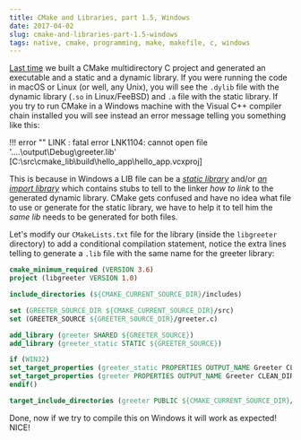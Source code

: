 ```yaml
---
title: CMake and Libraries, part 1.5, Windows
date: 2017-04-02
slug: cmake-and-libraries-part-1.5-windows
tags: native, cmake, programming, make, makefile, c, windows
---
```


[Last time]({filename}2017-03-24-libraries-and-cmake-part-1.md) we built a CMake multidirectory C project and generated an executable and a static and a dynamic library. If you were running the code in macOS or Linux (or well, any Unix), you will see the `.dylib` file with the dynamic library (`.so` in Linux/FeeBSD) and `.a` file with the static library. If you try to run CMake in a Windows machine with the Visual C++ compiler chain installed you will see instead an error message telling you something like this:

!!! error ""
    LINK : fatal error LNK1104: cannot open file '..\..\output\Debug\greeter.lib' [C:\src\cmake_lib\build\hello_app\hello_app.vcxproj]

This is because in Windows a LIB file can be a [_static library_](https://msdn.microsoft.com/en-us/library/ms235627.aspx) and/or [_an import library_](https://msdn.microsoft.com/en-us/library/windows/desktop/ms682592(v=vs.85).aspx) which contains stubs to tell to the linker _how to link_ to the generated dynamic library. CMake gets confused and have no idea what file to use or generate for the static library, we have to help it to tell him the _same lib_ needs to be generated for both files.

Let's modify our `CMakeLists.txt` file for the library (inside the `libgreeter` directory) to add a conditional compilation statement, notice the extra lines telling to generate a `.lib` file with the same name for the greeter library:

```cmake hl_lines="12 13 14 15"
cmake_minimum_required (VERSION 3.6)
project (libgreeter VERSION 1.0)

include_directories (${CMAKE_CURRENT_SOURCE_DIR}/includes)

set (GREETER_SOURCE_DIR ${CMAKE_CURRENT_SOURCE_DIR}/src)
set (GREETER_SOURCE ${GREETER_SOURCE_DIR}/greeter.c)

add_library (greeter SHARED ${GREETER_SOURCE})
add_library (greeter_static STATIC ${GREETER_SOURCE})

if (WIN32)
set_target_properties (greeter_static PROPERTIES OUTPUT_NAME Greeter CLEAN_DIRECTORY_OUTPUT 1)
set_target_properties (greeter PROPERTIES OUTPUT_NAME Greeter CLEAN_DIRECTORY_OUTPUT 1)
endif()

target_include_directories (greeter PUBLIC ${CMAKE_CURRENT_SOURCE_DIR}/includes)
```

Done, now if we try to compile this on Windows it will work as expected! NICE!
